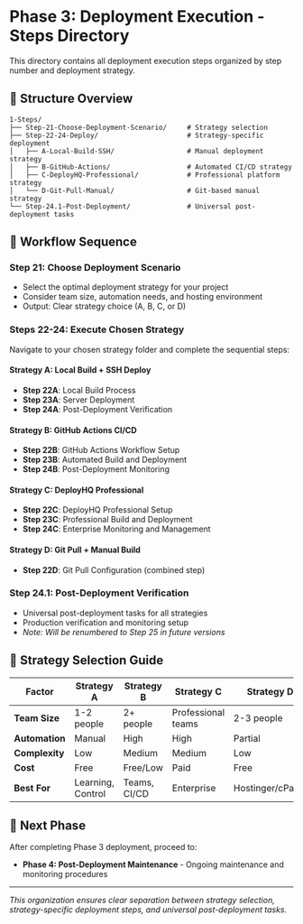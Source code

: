 # Phase 3: Deployment Execution - Steps Directory

This directory contains all deployment execution steps organized by step number and deployment strategy.

## 📁 Structure Overview

```
1-Steps/
├── Step-21-Choose-Deployment-Scenario/     # Strategy selection
├── Step-22-24-Deploy/                      # Strategy-specific deployment
│   ├── A-Local-Build-SSH/                  # Manual deployment strategy
│   ├── B-GitHub-Actions/                   # Automated CI/CD strategy
│   ├── C-DeployHQ-Professional/            # Professional platform strategy
│   └── D-Git-Pull-Manual/                  # Git-based manual strategy
└── Step-24.1-Post-Deployment/              # Universal post-deployment tasks
```

## 🔄 Workflow Sequence

### **Step 21: Choose Deployment Scenario**

-   Select the optimal deployment strategy for your project
-   Consider team size, automation needs, and hosting environment
-   Output: Clear strategy choice (A, B, C, or D)

### **Steps 22-24: Execute Chosen Strategy**

Navigate to your chosen strategy folder and complete the sequential steps:

#### **Strategy A: Local Build + SSH Deploy**

-   **Step 22A**: Local Build Process
-   **Step 23A**: Server Deployment
-   **Step 24A**: Post-Deployment Verification

#### **Strategy B: GitHub Actions CI/CD**

-   **Step 22B**: GitHub Actions Workflow Setup
-   **Step 23B**: Automated Build and Deployment
-   **Step 24B**: Post-Deployment Monitoring

#### **Strategy C: DeployHQ Professional**

-   **Step 22C**: DeployHQ Professional Setup
-   **Step 23C**: Professional Build and Deployment
-   **Step 24C**: Enterprise Monitoring and Management

#### **Strategy D: Git Pull + Manual Build**

-   **Step 22D**: Git Pull Configuration (combined step)

### **Step 24.1: Post-Deployment Verification**

-   Universal post-deployment tasks for all strategies
-   Production verification and monitoring setup
-   _Note: Will be renumbered to Step 25 in future versions_

## 🎯 Strategy Selection Guide

| Factor         | Strategy A        | Strategy B   | Strategy C         | Strategy D       |
| -------------- | ----------------- | ------------ | ------------------ | ---------------- |
| **Team Size**  | 1-2 people        | 2+ people    | Professional teams | 2-3 people       |
| **Automation** | Manual            | High         | High               | Partial          |
| **Complexity** | Low               | Medium       | Medium             | Low              |
| **Cost**       | Free              | Free/Low     | Paid               | Free             |
| **Best For**   | Learning, Control | Teams, CI/CD | Enterprise         | Hostinger/cPanel |

## 📝 Next Phase

After completing Phase 3 deployment, proceed to:

-   **Phase 4: Post-Deployment Maintenance** - Ongoing maintenance and monitoring procedures

---

_This organization ensures clear separation between strategy selection, strategy-specific deployment steps, and universal post-deployment tasks._
